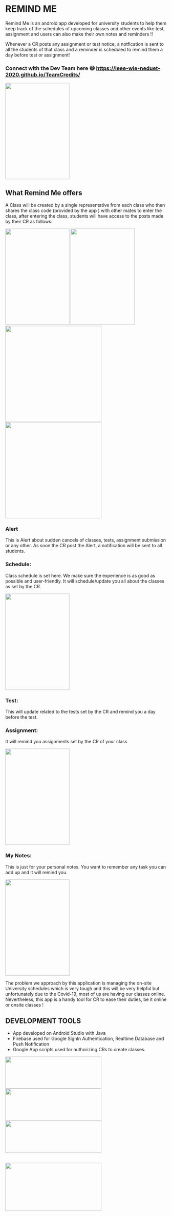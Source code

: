 # REMIND ME 

Remind Me is an android app developed for university students to help them keep track of
the schedules of upcoming classes and other events like test, assignment and users can also make their own notes and reminders !!

Whenever a CR posts any assignment or test notice, a notfication is sent to all the students of that class and a reminder is scheduled to remind them a day before test or assignment!

### Connect with the Dev Team here :smile:  https://ieee-wie-neduet-2020.github.io/TeamCredits/
<div float="left">
 <img style="display:'inline'" src = "https://user-images.githubusercontent.com/57236937/96912640-8326cb00-1457-11eb-8418-7fd9c2007928.jpeg" width = "200" height = 300> 
 </div>

## What Remind Me offers 
A Class will be created by a single representative from each class who then shares the class code (provided by the app ) with 
other mates to enter the class, after entering the class, students will have access to the posts made by their CR as follows:
<div float="left">
 <img style="display:'inline' " src = "https://user-images.githubusercontent.com/57236937/96915649-5b396680-145b-11eb-9674-cbc3c770c1ed.jpeg" width = "200" height = 300> 
<img style="display:'inline' "  src = "https://user-images.githubusercontent.com/57236937/96912712-a0f43000-1457-11eb-9b2c-21745c5d87b0.jpg" width = "200" height = 300 > 
<img style="display:'inline'" src="https://user-images.githubusercontent.com/57236937/96914735-3d1f3680-145a-11eb-8e48-7a7afc7ffaeb.jpeg" width:"250" height="300">
 <img style="display";inline'" src="https://user-images.githubusercontent.com/57236937/96918237-dcdec380-145e-11eb-8470-b7c392c0e89c.jpg" width:"200" height="300">
</div>

### Alert
This is Alert about sudden cancels of classes, tests, assignment submission or any other. As soon the CR post the Alert, a notification will be sent to all students.

### Schedule: 
Class schedule is set here. We make sure the experience is as good as possible and user-friendly. It will schedule/update you all about the classes as set by the CR.

<div float="left">
 <img style="display:'inline' " src = "https://user-images.githubusercontent.com/57236937/96912765-b49f9680-1457-11eb-8f89-dacd3b3f0308.jpg" width = "200" height = 300> 
 </div>
 
### Test: 
This will update related to the tests set by the CR and remind you a day before the test.

### Assignment:
It will remind you assignments set by the CR of your class

<div float="left">
 <img style="display:'inline' " src = "https://user-images.githubusercontent.com/57236937/96912667-8de16000-1457-11eb-9264-98ed449d1993.jpg" width = "200" height = 300> 
 </div>
 
### My Notes: 
This is just for your personal notes. You want to remember any task you can add up and it will remind you.

<div float="left">
 <img style="display:'inline' " src = "https://user-images.githubusercontent.com/57236937/96912739-a8b3d480-1457-11eb-992c-aa1352d771f3.jpg" width = "200" height = 300> 
 </div>
 
The problem we approach by this application is managing the  on-site University schedules which is very tough and this  will be very helpful but unfortunately due to the Covid-19, most of us are having our classes online. Nevertheless, this app is a handy tool for CR to ease their duties, be it online or onsite classes !


## DEVELOPMENT TOOLS

- App developed on Android Studio with Java
- Firebase used for Google SignIn Authentication, Realtime Database and Push Notification
- Google App scripts used for authorizing CRs to create classes.

<div float="left">
 <img style="display:'inline'" src = "https://www.xda-developers.com/files/2017/04/android-studio-logo.png" width = "300" height = 100> 

<img style="display:'inline'"  src = "https://upload.wikimedia.org/wikipedia/commons/b/bd/Firebase_Logo.png" width = "300" height = 100> 

<img style="display:'inline'" src = "https://icon-library.com/images/java-icon-images/java-icon-images-4.jpg" width = "300" height = 100> 

</div>
<br>

<img style="display:'inline'" 
src = "https://fiverr-res.cloudinary.com/images/t_main1,q_auto,f_auto,q_auto,f_auto/gigs/158819724/original/ee382621ccb72aa8e10cf1d27e277c253a47c3b9/create-a-google-apps-script.png" width = "300" height = "150"> 

